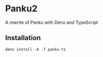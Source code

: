 # Panku2
A rewrite of Panku with Deno and TypeScript

## Installation
```
deno install -A -f panku.ts
```